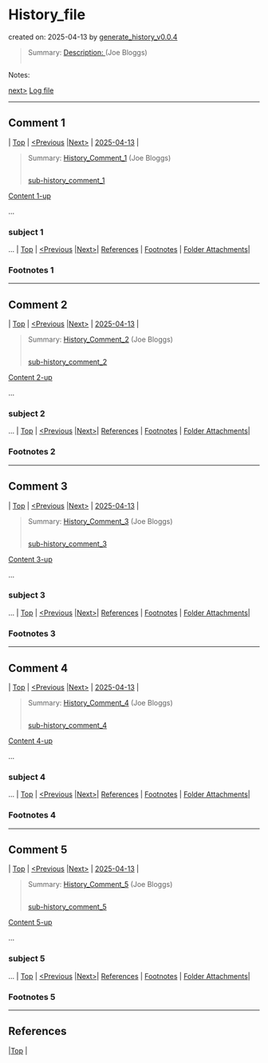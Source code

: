 # History_file

created on: 2025-04-13  by [generate_history_v0.0.4](https://github.com/DavitTec/history.md#readme.md)

> Summary: [Description: <shorTitle> ](log/history-logs.md#Description ) (Joe Bloggs)
>
> ```bash
> 
> ```

Notes:


[next>](#comment-1)  [Log file](log/history-logs.md)

---
## Comment 1
| [Top](#history_file) | [<Previous](#comment-0) |[Next>](#comment-2) | [2025-04-13](log/logs.md#2025-04-13) |

> Summary: [History_Comment_1](log/history-logs.md#history-comment-1) (Joe Bloggs)
>
> ```bash
> 
> ```
>
>  [sub-history_comment_1](log/history-logs.md#sub-history-comment-1) 

[Content 1-up](#comment-1)

...
### subject 1

...
| [Top](#history_file) | [<Previous](#comment-0) |[Next>](#comment-2)| [References](#references) | [Footnotes](#footnotese-1) | [Folder Attachments](./assets/comment-1/Readme.md)|


### Footnotes 1

---
## Comment 2
| [Top](#history_file) | [<Previous](#comment-1) |[Next>](#comment-3) | [2025-04-13](log/logs.md#2025-04-13) |

> Summary: [History_Comment_2](log/history-logs.md#history-comment-2) (Joe Bloggs)
>
> ```bash
> 
> ```
>
>  [sub-history_comment_2](log/history-logs.md#sub-history-comment-2) 

[Content 2-up](#comment-2)

...
### subject 2

...
| [Top](#history_file) | [<Previous](#comment-1) |[Next>](#comment-3)| [References](#references) | [Footnotes](#footnotese-2) | [Folder Attachments](./assets/comment-2/Readme.md)|


### Footnotes 2

---
## Comment 3
| [Top](#history_file) | [<Previous](#comment-2) |[Next>](#comment-4) | [2025-04-13](log/logs.md#2025-04-13) |

> Summary: [History_Comment_3](log/history-logs.md#history-comment-3) (Joe Bloggs)
>
> ```bash
> 
> ```
>
>  [sub-history_comment_3](log/history-logs.md#sub-history-comment-3) 

[Content 3-up](#comment-3)

...
### subject 3

...
| [Top](#history_file) | [<Previous](#comment-2) |[Next>](#comment-4)| [References](#references) | [Footnotes](#footnotese-3) | [Folder Attachments](./assets/comment-3/Readme.md)|


### Footnotes 3

---
## Comment 4
| [Top](#history_file) | [<Previous](#comment-3) |[Next>](#comment-5) | [2025-04-13](log/logs.md#2025-04-13) |

> Summary: [History_Comment_4](log/history-logs.md#history-comment-4) (Joe Bloggs)
>
> ```bash
> 
> ```
>
>  [sub-history_comment_4](log/history-logs.md#sub-history-comment-4) 

[Content 4-up](#comment-4)

...
### subject 4

...
| [Top](#history_file) | [<Previous](#comment-3) |[Next>](#comment-5)| [References](#references) | [Footnotes](#footnotese-4) | [Folder Attachments](./assets/comment-4/Readme.md)|


### Footnotes 4

---
## Comment 5
| [Top](#history_file) | [<Previous](#comment-4) |[Next>](#comment-6) | [2025-04-13](log/logs.md#2025-04-13) |

> Summary: [History_Comment_5](log/history-logs.md#history-comment-5) (Joe Bloggs)
>
> ```bash
> 
> ```
>
>  [sub-history_comment_5](log/history-logs.md#sub-history-comment-5) 

[Content 5-up](#comment-5)

...
### subject 5

...
| [Top](#history_file) | [<Previous](#comment-4) |[Next>](#comment-6)| [References](#references) | [Footnotes](#footnotese-5) | [Folder Attachments](./assets/comment-5/Readme.md)|


### Footnotes 5

---

## References

|[Top](#history_file) |
